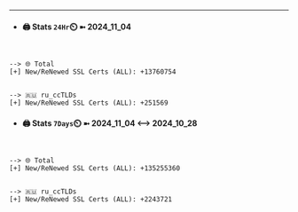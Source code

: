 

---
- #### 🖨️ **Stats** `24Hr`⏲️ ➼ 2024_11_04
```console


--> 🌐 Total
[+] New/ReNewed SSL Certs (ALL): +13760754


--> 🇷🇺 ru_ccTLDs
[+] New/ReNewed SSL Certs (ALL): +251569

```

- #### 🖨️ **Stats** `7Days`⏲️ ➼ 2024_11_04 <--> 2024_10_28
```console


--> 🌐 Total
[+] New/ReNewed SSL Certs (ALL): +135255360


--> 🇷🇺 ru_ccTLDs
[+] New/ReNewed SSL Certs (ALL): +2243721

```


